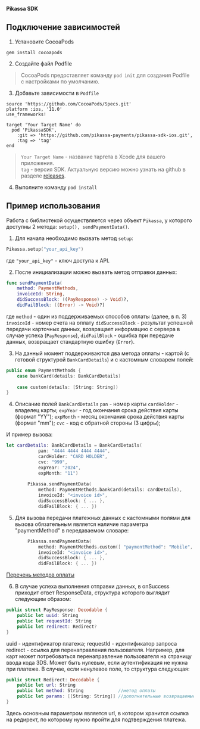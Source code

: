 **Pikassa SDK**

## Подключение зависимостей

1. Установите CocoaPods

  ```shell
  gem install cocoapods
  ```

2. Создайте файл Podfile

  > CocoaPods предоставляет команду ```pod init``` для создания Podfile с настройками по умолчанию.

3. Добавьте зависимости в `Podfile`

  ```shell
  source 'https://github.com/CocoaPods/Specs.git'
  platform :ios, '11.0'
  use_frameworks!

  target 'Your Target Name' do
    pod 'PikassaSDK',
      :git => 'https://github.com/pikassa-payments/pikassa-sdk-ios.git',
      :tag => 'tag'
  end
  ```

  > `Your Target Name` - название таргета в Xcode для вашего приложения.\
  > `tag` - версия SDK. Актуальную версию можно узнать на github в разделе [releases](https://github.com/pikassa-payments/pikassa-sdk-ios/releases).

4. Выполните команду ```pod install```

## Пример использования
Работа с библиотекой осуществляется через объект ```Pikassa```, у которого доступны 2 метода: ```setup(), sendPaymentData()```. 

1. Для начала необходимо вызвать метод ```setup```:
```swift
Pikassa.setup("your_api_key")
```
где ```"your_api_key"``` - ключ доступа к API.

2. После инициализации можно вызвать метод отправки данных:
```swift
func sendPaymentData(
    method: PaymentMethods,
    invoiceId: String,
    didSuccessBlock: ((PayResponse) -> Void)?,
    didFailBlock: ((Error) -> Void)?)
```

где ```method``` - один из поддерживаемых способов оплаты (далее, в п. 3) ```invoiceId``` - номер счета на оплату ```didSuccessBlock``` - результат успешной передачи карточных данных, возвращает информацию с сервера в случае успеха (```PayResponse```), ```didFailBlock``` - ошибка при передаче данных, возвращает стандартную ошибку (```Error```).

3. На данный момент поддерживаются два метода оплаты - картой (с готовой структурой ```BankCardDetails```) и с кастомным словарем полей:
```swift
public enum PaymentMethods {
    case bankCard(details: BankCardDetails)
    
    case custom(details: [String: String])
}
```

4. Описание полей ```BankCardDetails```
```pan``` - номер карты
```cardHolder``` - владелец карты;
```expYear``` - год окончания срока действия карты (формат "YY");
```expMonth``` - месяц окончания срока действия карты (формат "mm");
```cvc``` - код с обратной стороны (3 цифры);

И пример вызова:
```swift
let cardDetails: BankCardDetails = BankCardDetails(
            pan: "4444 4444 4444 4444",
            cardHolder: "CARD HOLDER",
            cvc: "999",
            expYear: "2024",
            expMonth: "11")
        
        Pikassa.sendPaymentData(
            method: PaymentMethods.bankCard(details: cardDetails),
            invoiceId: "<invoice id>",
            didSuccessBlock: { ... },
            didFailBlock: { ... })
```

5. Для вызова передачи платежных данных с кастомными полями для вызова обязательным является наличие параметра "paymentMethod" в передаваемом словаре:
```swift        
        Pikassa.sendPaymentData(
            method: PaymentMethods.custom([ "paymentMethod": "Mobile", "phone" : "+79999999999"]),
            invoiceId: "<invoice id>",
            didSuccessBlock: { ... },
            didFailBlock: { ... })
```
[Перечень методов оплаты](https://pikassa.io/docs/#74002ad38d)

6. В случае успеха выполнения отправки данных, в onSuccess приходит ответ ResponseData, структура которого выглядит следующим образом:
```swift
public struct PayResponse: Decodable {
    public let uuid: String
    public let requestId: String
    public let redirect: Redirect?
}
```
uuid - идентификатор платежа; requestId - идентификатор запроса redirect - ссылка для перенаправления пользователя. Например, для карт может потребоваться перенаправление пользователя на страницу ввода кода 3DS. Может быть нулевым, если аутентификация не нужна при платеже. В случае, если ненулевое поле, то структура следующая:
```swift
public struct Redirect: Decodable {
    public let url: String
    public let method: String             //метод оплаты
    public let params: [[String: String]] //дополнительные возвращаемые параметры
}
```
Здесь основным параметром является url, в котором хранится ссылка на редирект, по которому нужно пройти для подтверждения платежа.
